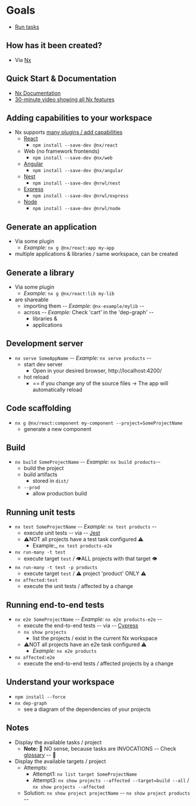 # Goals
* [Run tasks](https://nx.dev/features/run-tasks)

## How has it been created?
* Via  [Nx](https://nx.dev) 

## Quick Start & Documentation
* [Nx Documentation](https://nx.dev)
* [30-minute video showing all Nx features](https://nx.dev/getting-started/why-nx)

## Adding capabilities to your workspace
* Nx supports [many plugins / add capabilities](https://nx.dev/concepts/nx-plugins)
  * [React](https://reactjs.org)
    * `npm install --save-dev @nx/react`
  * Web (no framework frontends)
    * `npm install --save-dev @nx/web`
  * [Angular](https://angular.io)
    * `npm install --save-dev @nx/angular`
  * [Nest](https://nestjs.com)
    * `npm install --save-dev @nrwl/nest`
  * [Express](https://expressjs.com)
    * `npm install --save-dev @nrwl/express`
  * [Node](https://nodejs.org)
    * `npm install --save-dev @nrwl/node`

## Generate an application
* Via some plugin
  * _Example:_ `nx g @nx/react:app my-app`
* multiple applications & libraries / same workspace, can be created

## Generate a library
* Via some plugin
  * _Example:_ `nx g @nx/react:lib my-lib`
* are shareable
  * importing them -- _Example:_ `@nx-example/mylib` --
  * across  -- _Example:_ Check 'cart' in the 'dep-graph' --
    * libraries &
    * applications

## Development server
* `nx serve SomeAppName` -- _Example:_ `nx serve products` --
  * start dev server
    * Open in your desired browser, http://localhost:4200/
  * hot reload
    * == if you change any of the source files -> The app will automatically reload 

## Code scaffolding
* `nx g @nx/react:component my-component --project=SomeProjectName`
  * generate a new component

## Build
* `nx build SomeProjectName`  -- _Example:_  `nx build products`--
  * build the project
  * build artifacts
    * stored in `dist/`
  * `--prod`
    * allow production build

## Running unit tests
* `nx test SomeProjectName` -- _Example:_ `nx test products` --
  * execute unit tests -- via -- [Jest](https://jestjs.io)
  * ⚠️NOT all projects have a test task configured ⚠️
    * Example:_ `nx test products-e2e`
* `nx run-many -t test`
  * execute target `test` / 👁️ALL projects with that target 👁️
* `nx run-many -t test -p products`
  * execute target `test` / ⚠️ project 'product' ONLY ⚠️
* `nx affected:test`
  * execute the unit tests / affected by a change

## Running end-to-end tests
* `nx e2e SomeProjectName`  -- _Example:_ `nx e2e products-e2e` --
  * execute the end-to-end tests -- via -- [Cypress](https://www.cypress.io)
  * `nx show projects`
    * list the projects / exist in the current Nx workspace
  * ⚠️NOT all projects have an e2e task configured ⚠️
    * _Example:_ `nx e2e products`
* `nx affected:e2e`
  * execute the end-to-end tests / affected projects by a change

## Understand your workspace
* `npm install --force`
* `nx dep-graph`
  * see a diagram of the dependencies of your projects

## Notes
* Display the available tasks / project
  * **Note:** 🧠 NO sense, because tasks are INVOCATIONS -- Check [glossary](https://nx.dev/reference/glossary#task) --  🧠
* Display the available targets / project
  * Attempts:
    * Attempt1: `nx list target SomeProjectName`
    * Attempt3: `nx show projects --affected --target=build --all` / `nx show projects --affected`
  * Solution: `nx show project projectName` -- `nx show project products` --
